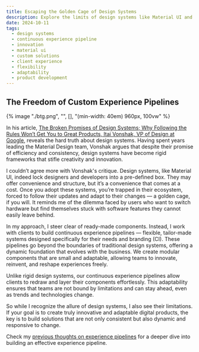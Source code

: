 ```yaml
---
title: Escaping the Golden Cage of Design Systems
description: Explore the limits of design systems like Material UI and discover the freedom of continuous experience pipelines, offering innovative, custom-tailored solutions for dynamic, adaptable digital experiences.
date: 2024-10-11
tags:
  - design systems
  - continuous experience pipeline
  - innovation
  - material ui
  - custom solutions
  - client experience
  - flexibility
  - adaptability
  - product development
---
```


## The Freedom of Custom Experience Pipelines

{% image "./btg.png", "", [], "(min-width: 40em) 960px, 100vw" %}

In his article, [The Broken Promises of Design Systems; Why Following the Rules Won’t Get You to Great Products, Itai Vonshak, VP of Design at Google](https://www.linkedin.com/pulse/broken-promises-design-systems-why-following-rules-wont-itai-vonshak-g2huf), reveals the hard truth about design systems. Having spent years leading the Material Design team, Vonshak argues that despite their promise of efficiency and consistency, design systems have become rigid frameworks that stifle creativity and innovation.

I couldn’t agree more with Vonshak's critique. Design systems, like Material UI, indeed lock designers and developers into a pre-defined box. They may offer convenience and structure, but it’s a convenience that comes at a cost. Once you adopt these systems, you’re trapped in their ecosystem, forced to follow their updates and adapt to their changes — a golden cage, if you will. It reminds me of the dilemma faced by users who want to switch hardware but find themselves stuck with software features they cannot easily leave behind.

In my approach, I steer clear of ready-made components. Instead, I work with clients to build continuous experience pipelines — flexible, tailor-made systems designed specifically for their needs and branding (CI). These pipelines go beyond the boundaries of traditional design systems, offering a dynamic foundation that evolves with the business. We create modular components that are small and adaptable, allowing teams to innovate, reinvent, and reshape experiences freely.

Unlike rigid design systems, our continuous experience pipelines allow clients to redraw and layer their components effortlessly. This adaptability ensures that teams are not bound by limitations and can stay ahead, even as trends and technologies change.

So while I recognize the allure of design systems, I also see their limitations. If your goal is to create truly innovative and adaptable digital products, the key is to build solutions that are not only consistent but also dynamic and responsive to change.

Check my [previous thoughts on experience pipelines](https://b.polente.de/blog/CraftinganEffectiveExperiencePipeline/) for a deeper dive into building an effective experience pipeline.
